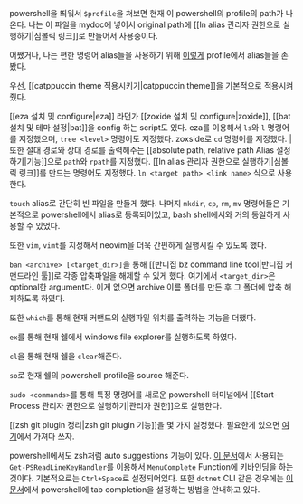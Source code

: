 powershell을 띄워서 `$profile`을 쳐보면 현재 이 powershell의 profile의 path가 나온다. 나는 이 파일을 mydoc에 넣어서 original path에 [[ln alias 관리자 권한으로 실행하기|심볼릭 링크]]로 만들어서 사용중이다.

어쨌거나, 나는 편한 명령어 alias들을 사용하기 위해 [이렇게](https://github.com/createsejin/mydoc/blob/main/win_configs/pwsh_profile/Microsoft.PowerShell_profile.ps1) profile에서 alias들을 손봤다.

우선, [[catppuccin theme 적용시키기|catppuccin theme]]을 기본적으로 적용시켜줬다. 

[[eza 설치 및 configure|eza]] 라던가 [[zoxide 설치 및 configure|zoxide]], [[bat 설치 및 테마 설정|bat]]을 config 하는 script도 있다.
eza를 이용해서 `ls`와 `l` 명령어를 지정했으며, `tree <level>` 명령어도 지정했다.
zoxside로 `cd` 명령어를 지정했다.
|
또한 절대 경로와 상대 경로를 출력해주는 [[absolute path, relative path Alias 설정하기|기능]]으로 `path`와 `rpath`를 지정했다.
[[ln alias 관리자 권한으로 실행하기|심볼릭 링크]]를 만드는 명령어도 지정했다. `ln <target path> <link name>` 식으로 사용한다.

`touch` alias로 간단히 빈 파일을 만들게 했다.
나머지 `mkdir`, `cp`, `rm`, `mv` 명령어들은 기본적으로 powershell에서 alias로 등록되어있고, bash shell에서와 거의 동일하게 사용할 수 있었다.

또한 `vim`, `vimt`를 지정해서 neovim을 더욱 간편하게 실행시킬 수 있도록 했다.

`ban <archive> [<target_dir>]`을 통해 [[반디집 bz command line tool|반디집 커맨드라인 툴]]로 각종 압축파일을 해제할 수 있게 했다. 여기에서 `<target_dir>`은 optional한 argument다. 이게 없으면 archive 이름 폴더를 만든 후 그 폴더에 압축 해제하도록 하였다.

또한 `which`를 통해 현재 커맨드의 실행파일 위치를 출력하는 기능을 더했다.

`ex`를 통해 현재 쉘에서 windows file explorer를 실행하도록 하였다.

`cl`을 통해 현재 쉘을 `clear`해준다.

`so`로 현재 쉘의 powershell profile을 source 해준다.

`sudo <commands>`를 통해 특정 명령어를 새로운 powershell 터미널에서 [[Start-Process 관리자 권한으로 실행하기|관리자 권한]]으로 실행한다.

[[zsh git plugin 정리|zsh git plugin 기능]]을 몇 가지 설정했다. 필요한게 있으면 [여기](https://github.com/ohmyzsh/ohmyzsh/blob/master/plugins/git/git.plugin.zsh)에서 가져다 쓰자.

powershell에서도 zsh처럼 auto suggestions 기능이 있다. [이 문서](https://learn.microsoft.com/en-us/powershell/scripting/learn/shell/using-keyhandlers?view=powershell-7.4)에서 사용되는 `Get-PSReadLineKeyHandler`를 이용해서 `MenuComplete` Function에 키바인딩을 하는것이다. 기본적으로는 `Ctrl+Space`로 설정되어있다. 
또한 `dotnet` CLI 같은 경우에는 [이 문서](https://learn.microsoft.com/en-us/dotnet/core/tools/enable-tab-autocomplete)에서 powershell에 tab completion을 설정하는 방법을 안내하고 있다.